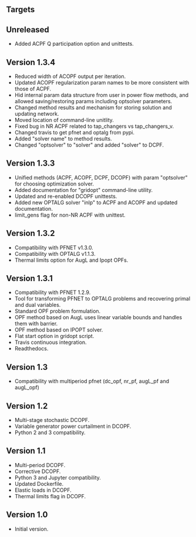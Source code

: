 Targets
-------

Unreleased
----------
* Added ACPF Q participation option and unittests.

Version 1.3.4
-------------
* Reduced width of ACOPF output per iteration.
* Updated ACOPF regularization param names to be more consistent with those of ACPF.
* Hid internal param data structure from user in power flow methods, and allowed saving/restoring params including optsolver parameters.
* Changed method results and mechanism for storing solution and updating network.
* Moved location of command-line unitlity.
* Fixed bug in NR ACPF related to tap_changers vs tap_changers_v.
* Changed travis to get pfnet and optalg from pypi.
* Added "solver name" to method results.
* Changed "optsolver" to "solver" and added "solver" to DCPF.

Version 1.3.3
-------------
* Unified methods (ACPF, ACOPF, DCPF, DCOPF) with param "optsolver" for choosing optimization solver.
* Added documentation for "gridopt" command-line utility.
* Updated and re-enabled DCOPF unittests.
* Added new OPTALG solver "inlp" to ACPF and ACOPF and updated documentation.
* limit_gens flag for non-NR ACPF with unittest.

Version 1.3.2
-------------
* Compatibility with PFNET v1.3.0.
* Compatibility with OPTALG v1.1.3.
* Thermal limits option for AugL and Ipopt OPFs.

Version 1.3.1
-------------
* Compatibility with PFNET 1.2.9.
* Tool for transforming PFNET to OPTALG problems and recovering primal and dual variables.
* Standard OPF problem formulation.
* OPF method based on AugL uses linear variable bounds and handles them with barrier.
* OPF method based on IPOPT solver.
* Flat start option in gridopt script.
* Travis continuous integration.
* Readthedocs.

Version 1.3
-----------
* Compatibility with multiperiod pfnet (dc_opf, nr_pf, augL_pf and augL_opf)

Version 1.2
-----------
* Multi-stage stochastic DCOPF.
* Variable generator power curtailment in DCOPF.
* Python 2 and 3 compatibility.

Version 1.1
-----------
* Multi-period DCOPF.
* Corrective DCOPF.
* Python 3 and Jupyter compatibility.
* Updated Dockerfile.
* Elastic loads in DCOPF.
* Thermal limits flag in DCOPF.

Version 1.0
-----------
* Initial version.
